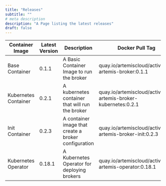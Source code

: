 ```yaml
---
title: "Releases"
subtitle: ""
# meta description
description: "A Page listing the latest releases"
draft: false
---
```


| **Container Image** | **Latest Version** | **Description** | **Docker Pull Tag** |
| ----------- | ----------- | ----------- | ----------- |
| Base Container | 0.1.1 | A Basic Container Image to run the broker | quay.io/artemiscloud/activemq-artemis-broker:0.1.1 |
| Kubernetes Container | 0.2.1 | A kubernetes container that will run the broker | quay.io/artemiscloud/activemq-artemis-broker-kubernetes:0.2.1 | 
| Init Container | 0.2.3 | A container image that create a broker configuration |  quay.io/artemiscloud/activemq-artemis-broker-init:0.2.3 | 
| Kubernetes Operator | 0.18.1 | A Kubernetes Operator for deploying brokers | quay.io/artemiscloud/activemq-artemis-operator:0.18.1 |

